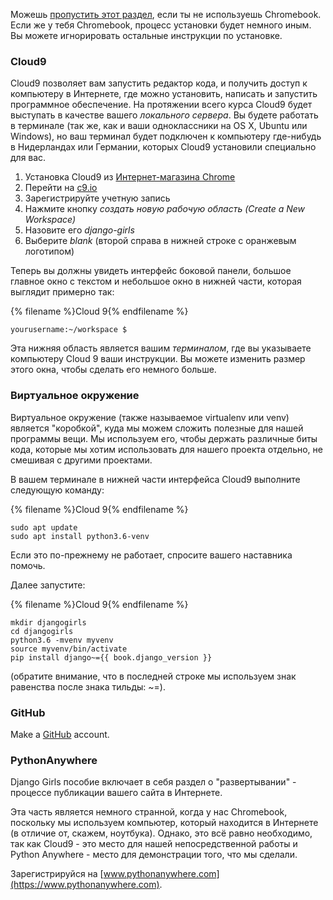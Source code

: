 Можешь [пропустить этот раздел](http://tutorial.djangogirls.org/en/installation/#install-python), если ты не используешь Chromebook. Если же у тебя Chromebook, процесс установки будет немного иным. Вы можете игнорировать остальные инструкции по установке.

### Cloud9

Cloud9 позволяет вам запустить редактор кода, и получить доступ к компьютеру в Интернете, где можно установить, написать и запустить программное обеспечение. На протяжении всего курса Cloud9 будет выступать в качестве вашего *локального сервера*. Вы будете работать в терминале (так же, как и ваши одноклассники на OS X, Ubuntu или Windows), но ваш терминал будет подключен к компьютеру где-нибудь в Нидерландах или Германии, которых Cloud9 установили специально для вас.

1. Установка Cloud9 из [Интернет-магазина Chrome](https://chrome.google.com/webstore/detail/cloud9/nbdmccoknlfggadpfkmcpnamfnbkmkcp)
2. Перейти на [c9.io](https://c9.io)
3. Зарегистрируйте учетную запись
4. Нажмите кнопку *создать новую рабочую область (Create a New Workspace)*
5. Назовите его *django-girls*
6. Выберите *blank* (второй справа в нижней строке с оранжевым логотипом)

Теперь вы должны увидеть интерфейс боковой панели, большое главное окно с текстом и небольшое окно в нижней части, которая выглядит примерно так:

{% filename %}Cloud 9{% endfilename %}

    yourusername:~/workspace $
    

Эта нижняя область является вашим *терминалом*, где вы указываете компьютеру Cloud 9 ваши инструкции. Вы можете изменить размер этого окна, чтобы сделать его немного больше.

### Виртуальное окружение

Виртуальное окружение (также называемое virtualenv или venv) является "коробкой", куда мы можем сложить полезные для нашей программы вещи. Мы используем его, чтобы держать различные биты кода, которые мы хотим использовать для нашего проекта отдельно, не смешивая с другими проектами.

В вашем терминале в нижней части интерфейса Cloud9 выполните следующую команду:

{% filename %}Cloud 9{% endfilename %}

    sudo apt update
    sudo apt install python3.6-venv
    

Если это по-прежнему не работает, спросите вашего наставника помочь.

Далее запустите:

{% filename %}Cloud 9{% endfilename %}

    mkdir djangogirls
    cd djangogirls
    python3.6 -mvenv myvenv
    source myvenv/bin/activate
    pip install django~={{ book.django_version }}
    

(обратите внимание, что в последней строке мы используем знак равенства после знака тильды: ~=).

### GitHub

Make a [GitHub](https://github.com) account.

### PythonAnywhere

Django Girls пособие включает в себя раздел о "развертывании" - процессе публикации вашего сайта в Интернете.

Эта часть является немного странной, когда у нас Chromebook, поскольку мы используем компьютер, который находится в Интернете (в отличие от, скажем, ноутбука). Однако, это всё равно необходимо, так как Cloud9 - это место для нашей непосредственной работы и Python Anywhere - место для демонстрации того, что мы сделали.

Зарегистрируйся на [www.pythonanywhere.com](https://www.pythonanywhere.com).